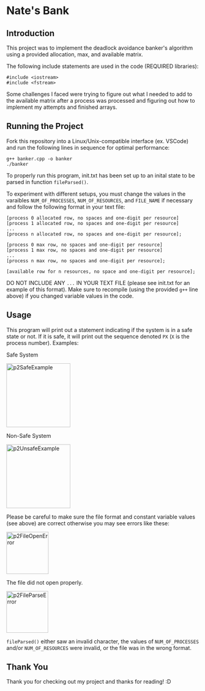 ﻿# Nate's Bank

## Introduction
This project was to implement the deadlock avoidance banker's algorithm using a provided allocation, max, and available matrix.

The following include statements are used in the code (REQUIRED libraries):
```
#include <iostream>
#include <fstream>
```

Some challenges I faced were trying to figure out what I needed to add to the available matrix after a process was processed and figuring out how to implement my attempts and finished arrays.

## Running the Project
Fork this repository into a Linux/Unix-compatible interface (ex. VSCode) and run the following lines in sequence for optimal performance:
```
g++ banker.cpp -o banker
./banker
```
To properly run this program, init.txt has been set up to an inital state to be parsed in function `fileParsed()`.

To experiment with different setups, you must change the values in the varaibles `NUM_OF_PROCESSES`, `NUM_OF_RESOURCES`, and `FILE_NAME` if necessary and follow the following format in your text file:
```
[process 0 allocated row, no spaces and one-digit per resource]
[process 1 allocated row, no spaces and one-digit per resource]
...
[process n allocated row, no spaces and one-digit per resource];

[process 0 max row, no spaces and one-digit per resource]
[process 1 max row, no spaces and one-digit per resource]
...
[process n max row, no spaces and one-digit per resource];

[available row for n resources, no space and one-digit per resource];
```

DO NOT INCLUDE ANY `...` IN YOUR TEXT FILE (please see init.txt for an example of this format). Make sure to recompile (using the provided `g++` line above) if you changed variable values in the code.

## Usage
This program will print out a statement indicating if the system is in a safe state or not.
If it is safe, it will print out the sequence denoted `PX` (`X` is the process number). Examples:

Safe System

<img width="167" alt="p2SafeExample" src="https://github.com/user-attachments/assets/3c0a8216-e7e9-4660-bf56-ae3c2d76e5ee">



Non-Safe System

<img width="167" alt="p2UnsafeExample" src="https://github.com/user-attachments/assets/c7019f92-d6d2-455d-9aab-0285b81c8c44">



Please be careful to make sure the file format and constant variable values (see above) are correct otherwise you may see errors like these:

<img width="110" alt="p2FileOpenError" src="https://github.com/user-attachments/assets/da270db4-787a-45db-9ee1-05ca00048dec">


The file did not open properly.


<img width="109" alt="p2FileParseError" src="https://github.com/user-attachments/assets/e37d52e9-178d-43aa-929b-246acf48e78f">

`fileParsed()` either saw an invalid character, the values of `NUM_OF_PROCESSES` and/or `NUM_OF_RESOURCES` were invalid, or the file was in the wrong format.

## Thank You
Thank you for checking out my project and thanks for reading! :D
